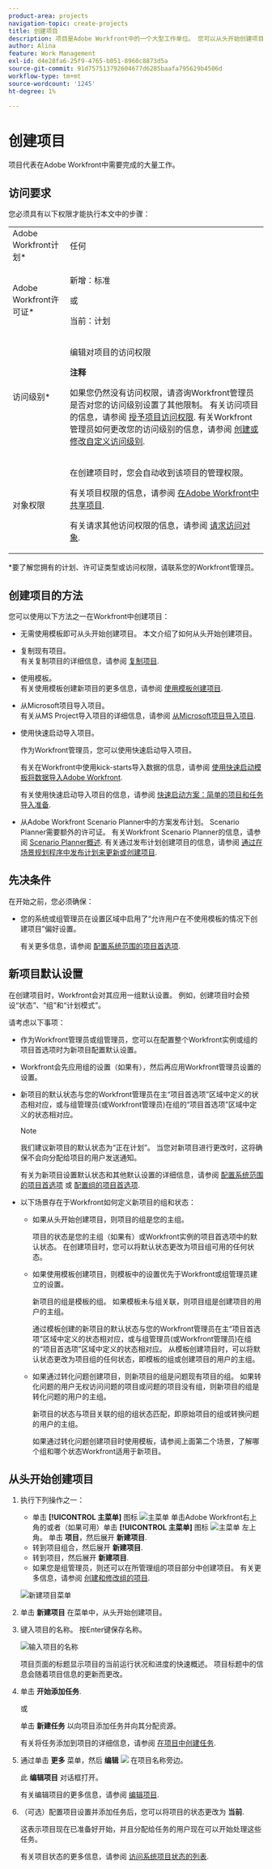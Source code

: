 ```yaml
---
product-area: projects
navigation-topic: create-projects
title: 创建项目
description: 项目是Adobe Workfront中的一个大型工作单位。 您可以从头开始创建项目，使用模板，或将问题或任务转换为项目。
author: Alina
feature: Work Management
exl-id: d4e28fa6-25f9-4765-b051-8960c8873d5a
source-git-commit: 91d757513792604677d6285baafa795629b4506d
workflow-type: tm+mt
source-wordcount: '1245'
ht-degree: 1%

---
```


# 创建项目

<!--
<p data-mc-conditions="QuicksilverOrClassic.Draft mode">(NOTE:this is linked from the UI from the Projects global nav section in classic. Do not change/ remove)</p>
-->

<!-- Audited: 12/2023 -->

项目代表在Adobe Workfront中需要完成的大量工作。

## 访问要求

<!--drafted for P&P - replace table below with this:

<table style="table-layout:auto"> 
 <col> 
 <col> 
 <tbody> 
  <tr> 
   <td role="rowheader">Workfront plan*</td> 
   <td> <p>Any</p> </td> 
  </tr> 
  <tr> 
   <td role="rowheader">Workfront license*</td> 
   <td> <p>Current license: Standard </p>
   Or
   <p>Legacy license: Plan </p>
    </td> 
  </tr> 
  <tr> 
   <td role="rowheader">Access level*</td> 
   <td> <p>Edit access to Projects</p> <p><b>NOTE</b>
   
   If you still don't have access, ask your Workfront administrator if they set additional restrictions in your access level. For information about access to projects, see <a href="../../../administration-and-setup/add-users/configure-and-grant-access/grant-access-projects.md" class="MCXref xref">Grant access to projects</a>. For information on how a Workfront administrator can change your access level, see <a href="../../../administration-and-setup/add-users/configure-and-grant-access/create-modify-access-levels.md" class="MCXref xref">Create or modify custom access levels</a>. </p> </td> 
  </tr> 
  <tr> 
   <td role="rowheader">Object permissions</td> 
   <td> <p>When you create a project you automatically receive Manage permissions to the project </p> <p> For information about project permissions, see <a href="../../../workfront-basics/grant-and-request-access-to-objects/share-a-project.md" class="MCXref xref">Share a project in Adobe Workfront</a>.</p> <p>For information on requesting additional access, see <a href="../../../workfront-basics/grant-and-request-access-to-objects/request-access.md" class="MCXref xref">Request access to objects </a>.</p> </td> 
  </tr> 
 </tbody> 
</table>

-->

您必须具有以下权限才能执行本文中的步骤：

<table style="table-layout:auto"> 
 <col> 
 <col> 
 <tbody> 
  <tr> 
   <td role="rowheader">Adobe Workfront计划*</td> 
   <td> <p>任何</p> </td> 
  </tr> 
  <tr> 
   <td role="rowheader">Adobe Workfront许可证*</td> 
   <td> <p>新增：标准</p>
        <p>或</p>
        <p>当前：计划 </p> </td> 
  </tr> 
  <tr> 
   <td role="rowheader">访问级别*</td> 
   <td> <p>编辑对项目的访问权限</p> <p><b>注释</b>

如果您仍然没有访问权限，请咨询Workfront管理员是否对您的访问级别设置了其他限制。 有关访问项目的信息，请参阅 <a href="../../../administration-and-setup/add-users/configure-and-grant-access/grant-access-projects.md" class="MCXref xref">授予项目访问权限</a>. 有关Workfront管理员如何更改您的访问级别的信息，请参阅 <a href="../../../administration-and-setup/add-users/configure-and-grant-access/create-modify-access-levels.md" class="MCXref xref">创建或修改自定义访问级别</a>. </p> </td>
</tr> 
  <tr> 
   <td role="rowheader">对象权限</td> 
   <td> <p>在创建项目时，您会自动收到该项目的管理权限。</p> <p> 有关项目权限的信息，请参阅 <a href="../../../workfront-basics/grant-and-request-access-to-objects/share-a-project.md" class="MCXref xref">在Adobe Workfront中共享项目</a>.</p> <p>有关请求其他访问权限的信息，请参阅 <a href="../../../workfront-basics/grant-and-request-access-to-objects/request-access.md" class="MCXref xref">请求访问对象</a>.</p> </td> 
  </tr> 
 </tbody> 
</table>

&#42;要了解您拥有的计划、许可证类型或访问权限，请联系您的Workfront管理员。

## 创建项目的方法

您可以使用以下方法之一在Workfront中创建项目：

* 无需使用模板即可从头开始创建项目。 本文介绍了如何从头开始创建项目。

* 复制现有项目。\
  有关复制项目的详细信息，请参阅 [复制项目](../../../manage-work/projects/manage-projects/copy-project.md).

* 使用模板。\
  有关使用模板创建新项目的更多信息，请参阅 [使用模板创建项目](../../../manage-work/projects/create-projects/create-project-from-template.md).

* 从Microsoft项目导入项目。\
  有关从MS Project导入项目的详细信息，请参阅 [从Microsoft项目导入项目](../../../manage-work/projects/create-projects/import-project-from-ms-project.md).

* 使用快速启动导入项目。

  作为Workfront管理员，您可以使用快速启动导入项目。

  有关在Workfront中使用kick-starts导入数据的信息，请参阅 [使用快速启动模板将数据导入Adobe Workfront](../../../administration-and-setup/manage-workfront/using-kick-starts/import-data-via-kickstarts.md).

  有关使用快速启动导入项目的信息，请参阅 [快速启动方案：简单的项目和任务导入准备](../../../administration-and-setup/manage-workfront/using-kick-starts/kick-starts-scenario-simple-project-task-import-prep.md).

* 从Adobe Workfront Scenario Planner中的方案发布计划。 Scenario Planner需要额外的许可证。 有关Workfront Scenario Planner的信息，请参阅 [Scenario Planner概述](../../../scenario-planner/scenario-planner-overview.md). 有关通过发布计划创建项目的信息，请参阅  [通过在场景规划程序中发布计划来更新或创建项目](../../../scenario-planner/publish-scenarios-update-projects.md).

## 先决条件

在开始之前，您必须确保：

* 您的系统或组管理员在设置区域中启用了“允许用户在不使用模板的情况下创建项目”偏好设置。

  有关更多信息，请参阅 [配置系统范围的项目首选项](../../../administration-and-setup/set-up-workfront/configure-system-defaults/set-project-preferences.md).

## 新项目默认设置

在创建项目时，Workfront会对其应用一组默认设置。 例如，创建项目时会预设“状态”、“组”和“计划模式”。

请考虑以下事项：

* 作为Workfront管理员或组管理员，您可以在配置整个Workfront实例或组的项目首选项时为新项目配置默认设置。
* Workfront会先应用组的设置（如果有），然后再应用Workfront管理员设置的设置。
* 新项目的默认状态与您的Workfront管理员在主“项目首选项”区域中定义的状态相对应，或与组管理员(或Workfront管理员)在组的“项目首选项”区域中定义的状态相对应。

  >[!NOTE]
  >
  >我们建议新项目的默认状态为“正在计划”。 当您对新项目进行更改时，这将确保不会向分配给项目的用户发送通知。
  >
  >有关为新项目设置默认状态和其他默认设置的详细信息，请参阅 [配置系统范围的项目首选项](../../../administration-and-setup/set-up-workfront/configure-system-defaults/set-project-preferences.md) 或 [配置组的项目首选项](../../../administration-and-setup/manage-groups/create-and-manage-groups/configure-project-preferences-group.md).

* 以下场景存在于Workfront如何定义新项目的组和状态：

   * 如果从头开始创建项目，则项目的组是您的主组。

     项目的状态是您的主组（如果有）或Workfront实例的项目首选项中的默认状态。 在创建项目时，您可以将默认状态更改为项目组可用的任何状态。

   * 如果使用模板创建项目，则模板中的设置优先于Workfront或组管理员建立的设置。

     新项目的组是模板的组。 如果模板未与组关联，则项目组是创建项目的用户的主组。

     通过模板创建的新项目的默认状态与您的Workfront管理员在主“项目首选项”区域中定义的状态相对应，或与组管理员(或Workfront管理员)在组的“项目首选项”区域中定义的状态相对应。 从模板创建项目时，可以将默认状态更改为项目组的任何状态，即模板的组或创建项目的用户的主组。

   * 如果通过转化问题创建项目，则新项目的组是问题现有项目的组。 如果转化问题的用户无权访问问题的项目或问题的项目没有组，则新项目的组是转化问题的用户的主组。

     新项目的状态与项目关联的组的组状态匹配，即原始项目的组或转换问题的用户的主组。

     如果通过转化问题创建项目时使用模板，请参阅上面第二个场景，了解哪个组和哪个状态Workfront适用于新项目。

## 从头开始创建项目

1. 执行下列操作之一：

   * 单击 **[!UICONTROL 主菜单]** 图标 ![主菜单](/help/_includes/assets/main-menu-icon.png) 单击Adobe Workfront右上角的或者（如果可用）单击 **[!UICONTROL 主菜单]** 图标 ![主菜单](/help/_includes/assets/main-menu-icon-left-nav.png) 左上角。 单击 **项目**，然后展开 **新建项目**.
   * 转到项目组合，然后展开 **新建项目**.
   * 转到项目，然后展开 **新建项目**.
   * 如果您是组管理员，则还可以在所管理组的项目部分中创建项目。 有关更多信息，请参阅 [创建和修改组的项目](../../../administration-and-setup/manage-groups/work-with-group-objects/create-and-modify-a-groups-projects.md).

   ![新建项目菜单](assets/new-project-dropdown-nwe-350x358.png)

1. 单击 **新建项目** 在菜单中，从头开始创建项目。
1. 键入项目的名称。 按Enter键保存名称。

   ![输入项目的名称](assets/rename-untitled-project.png)

   项目页面的标题显示项目的当前运行状况和进度的快速概述。 项目标题中的信息会随着项目信息的更新而更改。

1. 单击 **开始添加任务**.

   或

   单击 **新建任务** 以向项目添加任务并向其分配资源。

   有关将任务添加到项目的详细信息，请参阅 [在项目中创建任务](../../../manage-work/tasks/create-tasks/create-tasks-in-project.md).

1. 通过单击 **更多** 菜单，然后 **编辑** ![](assets/qs-edit-icon.png) 在项目名称旁边。

   此 **编辑项目** 对话框打开。

   有关编辑项目的更多信息，请参阅 [编辑项目](../../../manage-work/projects/manage-projects/edit-projects.md).

1. （可选）配置项目设置并添加任务后，您可以将项目的状态更改为 **当前**.

   这表示项目现在已准备好开始，并且分配给任务的用户现在可以开始处理这些任务。

   有关项目状态的更多信息，请参阅 [访问系统项目状态的列表](../../../administration-and-setup/customize-workfront/creating-custom-status-and-priority-labels/project-statuses.md).

